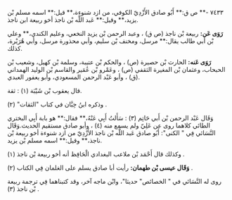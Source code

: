 ٧٤٣٣ -** ص ق:** أَبُو صادق الأَزْدِيّ الكوفي، من ازد شنوءة،** قيل:** اسمه مسلم بْن يزيد،** وقيل:** عَبد اللَّه بْن ناجذ أخو ربيعة ابن ناجذ.

**رَوَى عَن:** ربيعة بْن ناجذ (ص ق) ، وعبد الرحمن بْن يزيد النخعي، وعليم الكندي،** وعلي بْن أَبي طالب يقال:** مرسل، ومخنف بْن سليم، وأبي محذورة مرسل، وأبي هُرَيْرة، كذلك.

**رَوَى عَنه:** الحارث بْن حصيرة (ص) ، والحكم بْن عتيبة، وسلمة بْن كهيل، وشعيب بْن الحبحاب، وعثمان بْن المغيرة الثقفي (ص) ، وعَمْرو بْن عُمَير والقاسم بْن الوليد الهمداني (ق) ، وأبو عَبْد الرحمن المسعودي، وأبو يعفور العبدي.

قال يعقوب بْن شَيْبَة (١) : ثقة.

وذكره ابنُ حِبَّان في كتاب "الثقات" (٢) .

وَقَال عَبْد الرحمن بْن أَبي حَاتِم (٣) : سَأَلتُ أَبِي عَنْهُ،** فقال:** هو بابة أَبِي البختري الطائي كلاهما روى عن عَلِيّ ولم يسمع منه (٤) ، وأبو صادق مستقيم الحديث.وَقَال النَّسَائي فِي " الكنى": أَبُو صادق عَبد اللَّه بْن ناجذ الأَزْدِيّ من ازد شنوءة أخو ربيعة بْن ناجذ،** وقيل:** اسمه مسلم بْن يزيد.

وكذلك قال أَحْمَد بْن ملاعب البغدادي الْحَافِظ أنه أخو ربيعة بْن ناجذ (١) .

**وَقَال عيسى بْن طهمان:** رأيت أبا صادق يسلم على الغلمان فِي الكتاب (٢) .

روى له النَّسَائي في " الخصائص" حديثا"، وابْن ماجه آخر، وقد كتبناهما فِي ترجمة ربيعة بْن ناجذ (٣) .